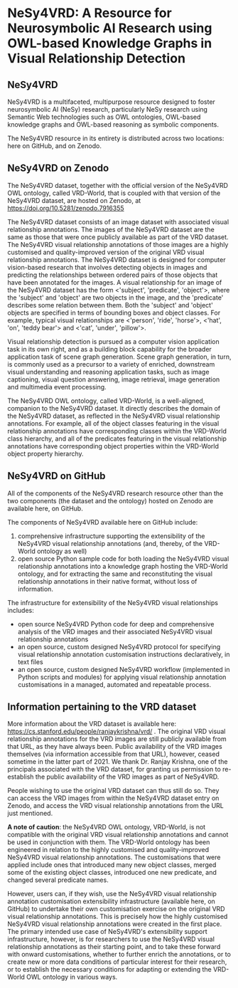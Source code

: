 # NeSy4VRD: A Resource for Neurosymbolic AI Research using OWL-based Knowledge Graphs in Visual Relationship Detection


## NeSy4VRD

NeSy4VRD is a multifaceted, multipurpose resource designed to foster neurosymbolic AI (NeSy) research, particularly NeSy research using Semantic Web technologies such as OWL ontologies, OWL-based knowledge graphs and OWL-based reasoning as symbolic components.

The NeSy4VRD resource in its entirety is distributed across two locations: here on GitHub, and on Zenodo.

## NeSy4VRD on Zenodo

The NeSy4VRD dataset, together with the official version of the NeSy4VRD OWL ontology, called VRD-World, that is coupled with that version of the NeSy4VRD dataset, are hosted on Zenodo, at
https://doi.org/10.5281/zenodo.7916355

The NeSy4VRD dataset consists of an image dataset with associated visual relationship annotations. The images of the NeSy4VRD dataset are the same as those that were once publicly available as part of the VRD dataset. The NeSy4VRD visual relationship annotations of those images are a highly customised and quality-improved version of the original VRD visual relationship annotations.  The NeSy4VRD dataset is designed for computer vision-based research that involves detecting objects in images and predicting the relationships between ordered pairs of those objects that have been annotated for the images.  A visual relationship for an image of the NeSy4VRD dataset has the form <'subject', 'predicate', 'object'>, where the 'subject' and 'object' are two objects in the image, and the 'predicate' describes some relation between them.  Both the 'subject' and 'object' objects are specified in terms of bounding boxes and object classes.  For example, typical visual relationships are <'person', 'ride', 'horse'>, <'hat', 'on', 'teddy bear'> and <'cat', 'under', 'pillow'>.

Visual relationship detection is pursued as a computer vision application task in its own right, and as a building block capability for the broader application task of scene graph generation.  Scene graph generation, in turn, is commonly used as a precursor to a variety of enriched, downstream visual understanding and reasoning application tasks, such as image captioning, visual question answering, image retrieval, image generation and multimedia event processing.

The NeSy4VRD OWL ontology, called VRD-World, is a well-aligned, companion to the NeSy4VRD dataset. It directly describes the domain of the NeSy4VRD dataset, as reflected in the NeSy4VRD visual relationship annotations.  For example, all of the object classes featuring in the visual relationship annotations have corresponding classes within the VRD-World class hierarchy, and all of the predicates featuring in the visual relationship annotations have corresponding object properties within the VRD-World object property hierarchy.

## NeSy4VRD on GitHub

All of the components of the NeSy4VRD research resource other than the two components (the dataset and the ontology) hosted on Zenodo are available here, on GitHub.

The components of NeSy4VRD available here on GitHub include:
1. comprehensive infrastructure supporting the extensibility of the NeSy4VRD visual relationship annotations (and, thereby, of the VRD-World ontology as well)
2. open source Python sample code for both loading the NeSy4VRD visual relationship annotations into a knowledge graph hosting the VRD-World ontology, and for extracting the same and reconstituting the visual relationship annotations in their native format, without loss of information.

The infrastructure for extensibility of the NeSy4VRD visual relationships includes:
* open source NeSy4VRD Python code for deep and comprehensive analysis of the VRD images and their associated NeSy4VRD visual relationship annotations
* an open source, custom designed NeSy4VRD protocol for specifying visual relationship annotation customisation instructions declaratively, in text files
* an open source, custom designed NeSy4VRD workflow (implemented in Python scripts and modules) for applying visual relationship annotation customisations in a managed, automated and repeatable process.

## Information pertaining to the VRD dataset

More information about the VRD dataset is available here: https://cs.stanford.edu/people/ranjaykrishna/vrd/ . The original VRD visual relationship annotations for the VRD images are still publicly available from that URL, as they have always been.  Public availability of the VRD images themselves (via information accessible from that URL), however, ceased sometime in the latter part of 2021.  We thank Dr. Ranjay Krishna, one of the principals associated with the VRD dataset, for granting us permission to re-establish the public availability of the VRD images as part of NeSy4VRD.

People wishing to use the original VRD dataset can thus still do so. They can access the VRD images from within the NeSy4VRD dataset entry on Zenodo, and access the VRD visual relationship annotations from the URL just mentioned.

**A note of caution**: the NeSy4VRD OWL ontology, VRD-World, is not compatible with the original VRD visual relationship annotations and cannot be used in conjunction with them.  The VRD-World ontology has been engineered in relation to the highly customised and quality-improved NeSy4VRD visual relationship annotations. The customisations that were applied include ones that introduced many new object classes, merged some of the existing object classes, introduced one new predicate, and changed several predicate names.

However, users can, if they wish, use the NeSy4VRD visual relationship annotation customisation extensibility infrastructure (available here, on GitHub) to undertake their own customisation exercise on the original VRD visual relationship annotations. This is precisely how the highly customised NeSy4VRD visual relationship annotations were created in the first place. The primary intended use case of NeSy4VRD's extensibility support infrastructure, however, is for researchers to use the NeSy4VRD visual relationship annotations as their starting point, and to take these forward with onward customisations, whether to further enrich the annotations, or to create new or more data conditions of particular interest for their research, or to establish the necessary conditions for adapting or extending the VRD-World OWL ontology in various ways.




